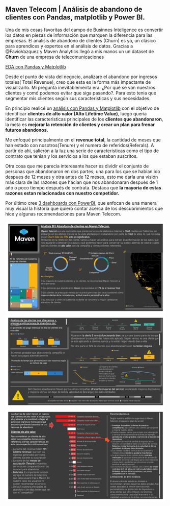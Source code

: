 ## Maven Telecom | Análisis de abandono de clientes con Pandas, matplotlib y Power BI.

Una de mis cosas favoritas del campo de Businnes Inteligence es convertir los datos en piezas de información que marquen la diferencia para las empresas. El análisis de abandono de clientes (Churn) es ya, un  clásico para aprendices y expertos en el análisis de datos. Gracias a @FavioVazquez y Maven Analytics llegó a mis manos un un dataset de **Churn** de una empresa de telecomunicaciones

[EDA con Pandas y Matplotlib](https://github.com/ricardobrein/BI-churn-analisis-maven-telecom/blob/master/analisis-churn-pandas-matplotlib.ipynb)

Desde el punto de vista del negocio, analizaré el abandono por ingresos totales( Total Revenue), creo que esta es la forma más impactante de visualizarlo. Mi pregunta inevitablementa era: ¿Por qué se van nuestros clientes y comó podemos evitar que siga pasando?. Para esto tenia que segmentar mis clientes según sus caracteristicas y sus necesidades.

En principio realicé un [análisis con Pandas y Matplotlib](https://github.com/ricardobrein/BI-churn-analisis-maven-telecom/blob/master/analisis-churn-pandas-matplotlib.ipynb) con el objetivo de identificar **clientes de alto valor (Alto Lifetime Value)**, luego quería identificar las carácteristicas principales de los **clientes que abandonaron**, la meta es **mejorar la retención de clientes y crear un plan para frenar futuros abandonos.**

Me enfoqué principalmente en el **revenue total**, la cantidad de meses que han estado con nosotros(Tenure) y el numero de referidos(Referals). A partir de ahi, salierón a la luz una serie de caracteristicas como el tipo de contrato que tenian y los servicios a los que estaban suscritos.

Otra cosa que me parecia interesante hacer es dividir el conjunto de personas que abandonaron en dos partes; una para los que se habian ido despues de 12 meses y otra antes de 12 meses, esto me daría una visión más clara de las razones que hacian que nos abandonaran después de 1 año o poco tiempo después de contrata. Destaca que **la mayoria de estas razones estan relacionadas con nuestro competidor.**

Por último cree [3 dashboards con PowerBI](https://github.com/ricardobrein/BI-churn-analisis-maven-telecom/blob/master/Churn-case-report.pdf), que enfocan de una manera muy visual la historia que quiero contar acerca de los descubrimientos que hice y algunas recomendaciones para Maven Telecom.


![Descripción de la imagen](media/img1.jpg)
![Descripción de la imagen](media/img2.jpg)
![Descripción de la imagen](media/img3.jpg)


```python

```
